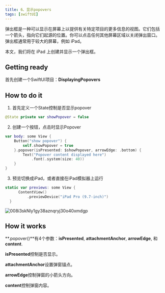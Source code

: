 ```yaml
---
title: 6、显示popovers
tags: [swiftUI]
---
```


弹出框是一种可以显示在屏幕上以提供有关特定项目的更多信息的视图。它们包括一个箭头，指向它们起源的位置。你可以点击任何其他屏幕区域以关闭弹出窗口。弹出框通常用于较大的屏幕，例如 iPad。

本文，我们将在 iPad 上创建并显示一个弹出框。

## Getting ready

首先创建一个SwiftUI项目：**DisplayingPopovers**

## How to do it

1. 首先定义一个State控制是否显示popover
```swift
@State private var showPopover = false
```

2. 创建一个按钮，点击时显示Popover
```swift
var body: some View {
    Button("show popover") {
        self.showPopover = true
    }.popover(isPresented: $showPopover, arrowEdge: .bottom) {
        Text("Popover content displayed here")
            .font(.system(size: 40))
    }
}
```

3. 预览切换成iPad，或者直接在iPad模拟器上运行
```swift
static var previews: some View {
      ContentView()
          .previewDevice("iPad Pro (9.7-inch)")
  }
```

![008i3skNly1gy38aznqryj30o40xmdgp](https://tva1.sinaimg.cn/large/008i3skNly1gy38h48t3fj30b40fijrh.jpg)



## How it works

**.popover()**有4个参数：**isPresented**, **attachmentAnchor**, **arrowEdge**, 和 **content**.

**isPresented**控制是否显示。

**attachmentAnchor**设置弹窗锚点。

**arrowEdge**控制弹窗的小箭头方向。

**content**控制弹窗内容。
